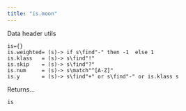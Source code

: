 ```yaml
---
title: "is.moon"
---
```



Data header utils

```moonscript
is={}
is.weighted= (s)-> if s\find"-" then -1  else 1
is.klass   = (s)-> s\find"!"
is.skip    = (s)-> s\find"?"
is.num     = (s)-> s\match"^[A-Z]"
is.y       = (s)-> s\find"+" or s\find"-" or is.klass s
```

Returns...

```moonscript
is
```
